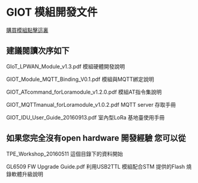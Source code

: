 # GIOT 模組開發文件
[購買模組點擊這裏](http://tinyurl.com/buygiot)

## 建議閱讀次序如下
GIoT_LPWAN_Module_v1.3.pdf 模組硬體開發說明

GIOT_Module_MQTT_Binding_V0.1.pdf 模組與MQTT綁定說明

GIOT_ATcommand_forLoramodule_v1.2.0.pdf 模組AT指令集說明

GIOT_MQTTmanual_forLoramodule_v1.0.2.pdf MQTT server 存取手冊

GIOT_IDU_User_Guide_20160913.pdf 室內型LoRa 基地臺使用手冊
## 如果您完全沒有open hardware 開發經驗 您可以從 
TPE_Workshop_20160511 這個目錄下的資料開始

GL6509 FW Upgrade Guide.pdf 利用USB2TTL 模組配合STM 提供的Flash 燒錄軟體升級說明

